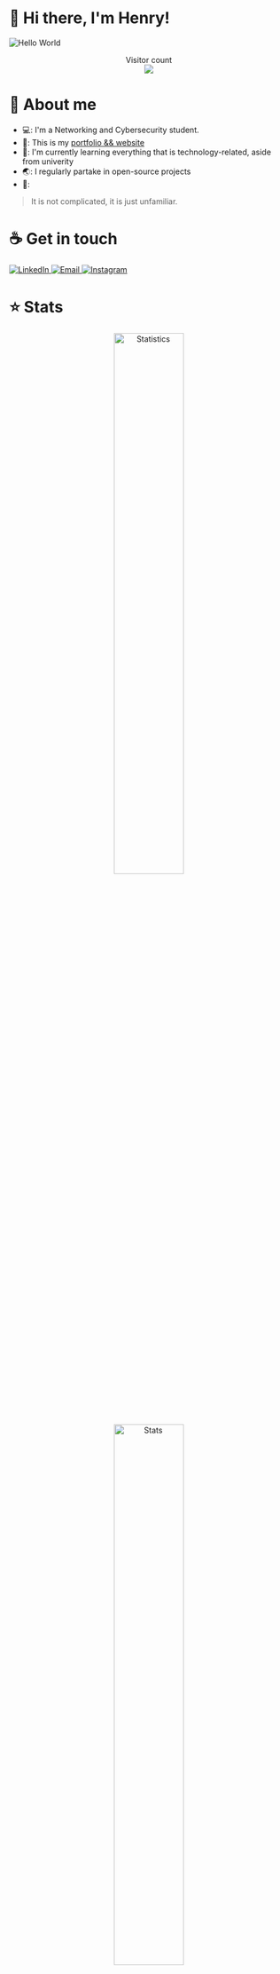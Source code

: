 # :wave: Hi there, I'm Henry!

<img src="https://raw.githubusercontent.com/sagar-viradiya/sagar-viradiya/master/resources/banner.png" alt="Hello World">
<p align="center">
  Visitor count<br>
  <img src="https://profile-counter.glitch.me/henry-the-vietnamese/count.svg" />
</p>

# :robot: About me

- 💻: I'm a Networking and Cybersecurity student.
- 🔭: This is my [portfolio && website](https://tanducmai.com/)
- 🌱: I'm currently learning everything that is technology-related, aside from univerity
- 🌏: I regularly partake in open-source projects
- 💬:
<blockquote cite="https://www.goodreads.com/quotes/336994-the-only-thing-that-is-constant-is-change--">
    <p>It is not complicated, it is just unfamiliar.</p>
</blockquote>

# :coffee: Get in touch

<a target="_blank" href="https://www.linkedin.com/in/tanducmai/">
<img alt="LinkedIn" src="https://img.shields.io/badge/LinkedIn-0077B5?style=for-the-badge&logo=linkedin&logoColor=white" />
</a>
<a target="_blank" href="mailto:henryfromvietnam@gmail.com">
<img alt="Email" src="https://img.shields.io/badge/Gmail-D14836?style=for-the-badge&logo=gmail&logoColor=white" />
</a>
<a target="_blank" href="https://www.instagram.com/henry.maii/">
<img alt="Instagram" src="https://img.shields.io/badge/Instagram-E4405F?style=for-the-badge&logo=instagram&logoColor=white" />
</a>

# :star: Stats

<div align=center>
  <img width="50%" src="https://github-readme-stats.vercel.app/api?username=tanducmai&show_icons=true&hide_border=true&count_private=true&bg_color=161b22&icon_color=79c0ff&text_color=c9d1d9&title_color=79c0ff" alt="Statistics" width="440" />
</div>

<br>

<div align=center>
  <img width="50%" src="https://github-readme-stats.vercel.app/api/top-langs/?username=tanducmai&show_icons=true&hide_border=true&bg_color=161b22&icon_color=79c0ff&text_color=c9d1d9&title_color=79c0ff&layout=compact&card_width=440" alt="Stats" width="440" />
</div>

# :zap: Streak

<div align=center>
  <img width="50%" src="http://github-readme-streak-stats.herokuapp.com?user=tanducmai&theme=tokyonight&hide_border=true)](https://git.io/streak-stats)" />
</div>

# :desktop_computer: This Week I Spent Time On

<!--START_SECTION:waka-->
<!--END_SECTION:waka-->

# :scroll: Latest Blog Posts

<!-- BLOG-POST-LIST:START -->
<!-- BLOG-POST-LIST:END -->

# 🔐 PGP Public Key

<details>

```
-----BEGIN PGP PUBLIC KEY BLOCK-----

mQINBGRI7/YBEADJ7zIC4xFjdHuAis5JM0gBj+aIs/d5V/Dt9sUaspI/dBxHI9uq
cRiJUuTnVFBfK8J4d5+z0uEFmr0tq3YFm592z/LiFkTtcrLaK/a4dFJxxaox073R
HO2IQgkNsYHduO/cF2ePs7dQmuSrUhNrOs05qJYqC9reAmLAOGHrW8/+ju6LY7PG
AoYuIEI/H9eBZxOp+g2eaJiGOWAD7UMPKqmy+82QldjQoPSR+TOyFhEK6jkHR317
wRH8D1u1BNWlVCpWApFjLMLLBF7niVdJ1cJa46sYrcCZxp/QHTgLO+9TeLWLnxvw
5OeOUUJTipzfMix3+/s0Z1IL3i2XL874qCW6b0qEQkyIXPz9iLsp3uc5KRnMhy0u
L7fUb5Pee53KcYDgk/mkm/wA6dnKy680zr6iOKkROhMR4ChwSjdBnmz3zjKqHuY3
HyrALb/qjyOs4aG77Da184rVQw5Q8WPJAWqtwRFWEttNqFXv6nZ71EbgERcUzybs
BJobelXHcaTUqeJWesmmA3SNT4pZh9jtol6rJVsHUkFH8eqOl5IvJLZhwykVaiEJ
H21A8f8McJFi3k0O4B1oJNSc3upmZTxyrrV10eDAa946Da9nT+snmGnAWfgVIyWa
zzJdIDIszGrrR424Uln4HHSiP+2mwlxR6acTxWEC37qtMtRmgseQy1p6XQARAQAB
tCZIZW5yeSBNYWkgPGhlbnJ5ZnJvbXZpZXRuYW1AZ21haWwuY29tPokCUAQTAQgA
OhYhBNLx83OaTkZec3wfOPnpFIgYPtBEBQJkSO/2AhsDBQsJCAcCAiICBhUKCQgL
AgMWAgECHgcCF4AACgkQ+ekUiBg+0ESafg//XhHdU+5ssT7bMkxty3HRyZvZYzg1
L42/oAT8SkE1/FNGHQMspfNBFhnODfveUbUIZjRLoI7NdscyFC87FFLb3X4xm5KH
uoy3+ZLO30y1xGXaXCViShKy9jAaP+JvnSpAqyibkbFH/M+BfDrAArBX1FDCgN2y
DZkrCRQCFOAwMfZpf/twh01Fak6/ub9CklKa2sGNplH75QcnfkuLgbv4kOlcQykv
eBcBviLHFAzvzm4ZbjOZ+4z5RL+g5tKIu3EkUdcDJQ26ul9xCMbuglNMpYUuBr2r
yua//hTw99RynNVd7y24MV2mszmAcm4M8F6rzgpTkNpe4NHgBzDV9YEqhQHSE/4f
4IH7UuhmIMNRWDIwNRIiHKvKJCO05tn53sagt/WvmeAuNMpNfQNCoSxQfiiNA+Ch
lZjSfbJpkm/UnL5LcfEVixGUTTRSFquFg965cdPP485O4FYZF6HjPQjPx+wElvQ2
4bFOXWgR7RkzVbSPtttQwAnQ5GVzxybIJkqRQHZlAAowxZKk0UienQuKxKNiaLPc
QFbI3t6TklSBsFWla7MwYtsZ0LaBMGV5M7L8Ytf4IUJzrDmuUtaI5dCZSHqBXEd/
ThJzUHHaNhuXysZCedm4QGW94rvayjsUutv+A8VWmr8N271gIPbOgraE2eDq1m6Q
MX/uueuJyv+bYDu5Ag0EZEjv9gEQALylRjR0Cruce+JjORb31hBYD7tkA6OB0pYh
ODoqk3FPRyhhnA8iNPZ8c1um80GnEiHNCj+ES7zOLBp16/HraopepP3J4TP6HMb0
2gkHHprEU6tvRgqYzWRUTAdkOVIZTAxDsX/jqSIjg1H/CdO3eMdaS7OC5G3MdiHO
m/Kg15bf/KtgbiG9JqDm6s61mb9YZWBFSxounTsc0AspHXcOMZpiD/3Qe6+wn9Ti
lao5pzAx8rfkJ79Tvv/lgJGMk6a/DvxGyqGlA9AZgdUaV8Xexojb2+hwI5Z1bZFb
zbdqc0IAXYr2AD/ZcvzercLj7nQ5f424N+RcbWifugdlKW/OuvbVBX9zTLFspGiG
JLXsG/sZRjg/SReyFxTnjqgYUaRbwXZTv+2kupwcWo4DVXggdKhumayQyY0JSGcG
7yTs/rXfRORtMm2/fFwQugfpoClmVJIxiS1ZXOgp5r8KikKk79G8cstdgQ2DXKSl
iA5JN2xerxdMiV38kVciVU9zq8aSdBuybeXcSPnUPd4MtMD2R9xOhUl/fmSq0BcY
8PZEIHemH3nEn9Kf5Tc6gbf1NNJwFJokhU8nxFzG6UVNdezMH9A69beyrSzy0TMu
HsFt2eRiy9sfZN4be5kAUSjeVzD9JUmKFtDkFSGy1X3wHn1cejcfFQT3ujWNiAT0
LW6/3bptABEBAAGJAjYEGAEIACAWIQTS8fNzmk5GXnN8Hzj56RSIGD7QRAUCZEjv
9gIbDAAKCRD56RSIGD7QRA5jD/4oneje8XukzQVt6+919ISqGW209PAhSXDAw32x
cxDlyT+xDVMiSuhTeWZVGUGe6sS8A3j7hmxjKJCXAIa0yyJJ0gETX6gd2lR4/5KL
S8PcSseKiYLvkMysFdgGKL2/QDHiyZx9ud41LCWL83mfRs9/boe9J52neTqeBRiU
YwbqOpu6adcUNAENJr0kmhBOSvoMP6lJjlNe5805oF7izQcUxlm0TnQSNAsqC0i8
jig++m0m55XsodR9MzwFcMHDmcfww4DThGcU0iaL6gfT1RzOPNo15hSAhiUAvH3i
kgkATI093EVXS4X3lvO8aeIa9X2ajKk+ko/J+pzFvir3s5uU5DkjamDGN7Qz5nwO
UR8Hf6QB0HGxSUYQ59O/0/tAfHoUztuDQKk6Te5GiiI6Ti2hND23ur5DilURDfLb
acsyCai0y4OFjydX8X4dpdzdC8VbY+SA2SxIr6UKSeypuWWC8eYpTqKMmZ/Ogoan
ergRnLotM0YMc2csyX+OzTD4fFjsKSlOtv45NnfKlAYprIFX3eHn1xKUOXLzNJsp
cu+ssnonENQvDIbD0e7ACK/kL5DZ3eCY3Wdxqk688/1apkgVhrnVX40x8rEwuSIv
2tZPZ7iJZXTW6C2k9O3A1ZRi0qZvoEuXIK6IATliH/hPLi1PJKGqAJsLqzBOO6pW
xyuhFw==
=Nigh
-----END PGP PUBLIC KEY BLOCK-----
```
</details>
